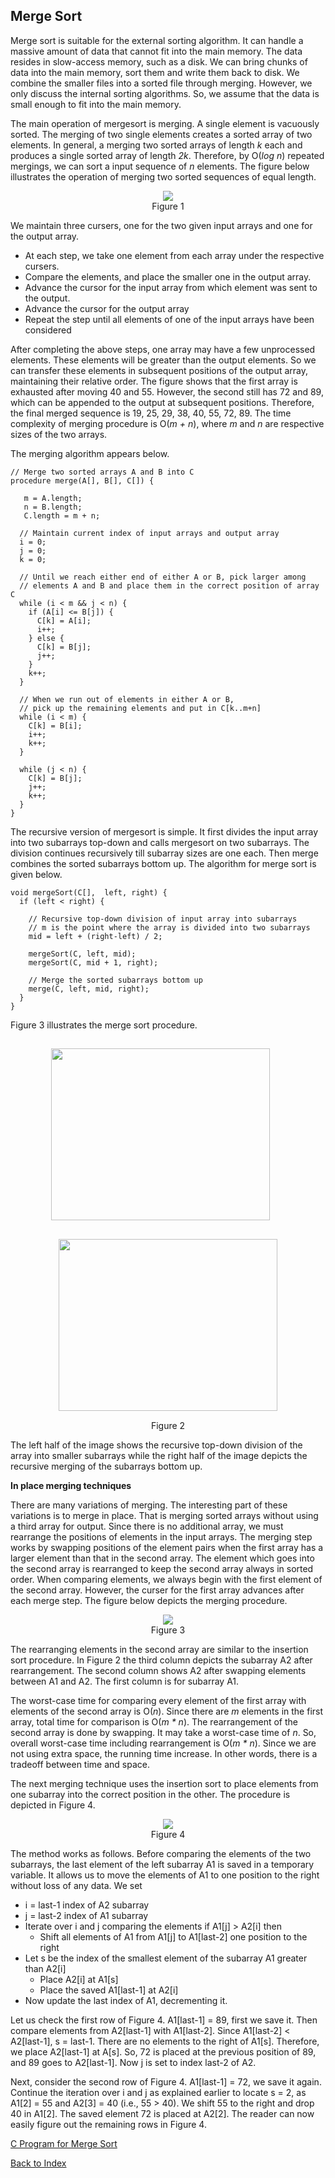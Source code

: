 ## Merge Sort

Merge sort is suitable for the external sorting algorithm. It can handle a massive amount of data that 
cannot fit into the main memory. The data resides in slow-access memory, such as a disk. We can bring 
chunks of data into the main memory, sort them and write them back to disk. We combine the smaller files into a sorted file through merging. However, we only discuss the internal sorting 
algorithms. So, we assume that the data is small enough to fit into the main memory.

The main operation of mergesort is merging. A single element is vacuously sorted. The merging of
two single elements creates a sorted array of two elements. In general, a merging two sorted 
arrays of length <i>k</i> each and produces a single sorted array of length <i>2k</i>. Therefore,
by O(<i>log n</i>) repeated mergings, we can sort a input sequence of <i>n</i> elements. 
The figure below illustrates the operation of merging two sorted sequences of equal length.
<p style="text-align:center">
  <img src="../images/mergeTwoArrays.png"><br>
  Figure 1
</p>
We maintain three cursers, one for the two given input arrays and one for the output array. 

- At each step, we take one element from each array under the respective cursers.
- Compare the elements, and place the smaller one in the output array.
- Advance the cursor for the input array from which element was sent to the output.
- Advance the cursor for the output array
- Repeat the step until all elements of one of the input arrays have been considered

After completing the above steps, one array may have a few unprocessed elements. These elements
will be greater than the output elements. So we can transfer these elements in subsequent positions of 
the output array, maintaining their relative order. The figure shows that the first array is exhausted after moving 40 and 55. However, the second still has 72 and 89, which can be appended to 
the output at subsequent positions. Therefore, the final merged sequence is 19, 25, 29, 38, 40, 55, 
72, 89. The time complexity of merging procedure is O(<i>m + n</i>), where <i>m</i> and <i>n</i> 
are respective sizes of the two arrays. 

The merging algorithm appears below.

```
// Merge two sorted arrays A and B into C 
procedure merge(A[], B[], C[]) {
  
   m = A.length;
   n = B.length;
   C.length = m + n;

  // Maintain current index of input arrays and output array
  i = 0;
  j = 0;
  k = 0;

  // Until we reach either end of either A or B, pick larger among
  // elements A and B and place them in the correct position of array C
  while (i < m && j < n) {
    if (A[i] <= B[j]) {
      C[k] = A[i];
      i++;
    } else {
      C[k] = B[j];
      j++;
    }
    k++;
  }

  // When we run out of elements in either A or B,
  // pick up the remaining elements and put in C[k..m+n]
  while (i < m) {
    C[k] = B[i];
    i++;
    k++;
  }

  while (j < n) {
    C[k] = B[j];
    j++;
    k++;
  }
}

```

The recursive version of mergesort is simple. It first divides the input 
array into two subarrays top-down and calls mergesort on two subarrays. The 
division continues recursively till subarray sizes are one each. Then merge combines
the sorted subarrays bottom up. The algorithm for merge sort is given below.

```
void mergeSort(C[],  left, right) {
  if (left < right) {
    
    // Recursive top-down division of input array into subarrays
    // m is the point where the array is divided into two subarrays
    mid = left + (right-left) / 2;

    mergeSort(C, left, mid);
    mergeSort(C, mid + 1, right);

    // Merge the sorted subarrays bottom up
    merge(C, left, mid, right);
  }
}

```
Figure 3 illustrates the merge sort procedure. 
<p style="text-align:center">
  <img src="../images/mergeTopdownDivision.png" width=350 height=275 style="border:15px;margin:15px">         &nbsp;&nbsp;&nbsp;&nbsp;&nbsp; <img src="../images/mergeCombineBottomUp.png" width=350 height=275 style="border:15px;margin:15px">
  <br>
  Figure 2
</p>
The left half of the image shows the recursive top-down division of the array into smaller subarrays 
while the right half of the image depicts the recursive merging of the subarrays bottom up. 

<strong>In place merging techniques</strong>

There are many variations of merging. The interesting part of these variations is to merge in place.
That is merging sorted arrays without using a third array for output. Since there is no additional 
array, we must rearrange the positions of elements in the input arrays. The merging step works by 
swapping positions of the element pairs when the first array has a larger element
than that in the second array. The element which goes into the second array is rearranged to
keep the second array always in sorted order. When comparing elements, we always begin with the 
first element of the second array. However, the curser for the first array advances after each merge
step. The figure below depicts the merging procedure.  
<p style="text-align:center">
  <img src="../images/mergingWOthirdArray.png"><br>
  Figure 3
</p>  
The rearranging elements in the second array are similar to the insertion sort procedure. In Figure 2
the third column depicts the subarray A2 after rearrangement. The second column shows A2 after 
swapping elements between A1 and A2. The first column is for subarray A1.

The worst-case time for comparing every element of the first array with elements of the 
second array is O(<i>n</i>). Since there are <i>m</i> elements in the first array, total 
time for comparison is O(<i>m * n</i>). The rearrangement of the second array is done by 
swapping. It may take a worst-case time of <i>n</i>. So, overall worst-case time including 
rearrangement is O(<i>m * n</i>). Since we are not using extra space, the running time increase.
In other words, there is a tradeoff between time and space.

The next merging technique uses the insertion sort to place elements from 
one subarray into the correct position in the other. The procedure is depicted in 
Figure 4.
<p style="text-align:center">
  <img src="../images/mergingFromEnd.png"><br>
  Figure 4
</p>
The method works as follows. Before comparing the elements of the two subarrays, the last
element of the left subarray A1 is saved in a temporary variable. It allows us to move the
elements of A1 to one position to the right without loss of any data. We set

- i = last-1 index of A2 subarray
- j = last-2 index of A1 subarray
- Iterate over i and j comparing the elements if A1[j] > A2[i] then
    - Shift all elements of A1 from A1[j] to A1[last-2] one position to the right
- Let s be the index of the smallest element of the subarray A1  greater than A2[i]
   - Place A2[i] at A1[s] 
   - Place the saved A1[last-1] at A2[i]
- Now update the last index of A1, decrementing it.   

Let us check the first row of Figure 4. A1[last-1] = 89, first we save it. Then compare
elements from A2[last-1] with A1[last-2]. Since A1[last-2] < A2[last-1], s = last-1. 
There are no elements to the right of A1[s]. Therefore, we place A2[last-1] at A[s]. So,
72 is placed at the previous position of 89, and 89 goes to A2[last-1]. Now j is set to
index last-2 of A2. 

Next, consider the second row of Figure 4. A1[last-1] = 72, we save it again. 
Continue the iteration over i and j as explained earlier to locate s = 2, as
A1[2] = 55 and A2[3] = 40 (i.e., 55 > 40). We shift 55 to the right and drop 40
in A1[2]. The saved element 72 is placed at A2[2]. The reader can now easily figure out
the remaining rows in Figure 4. 


[C Program for Merge Sort](../CODES/mergeSort/index.md)

[Back to Index](../index.md)
